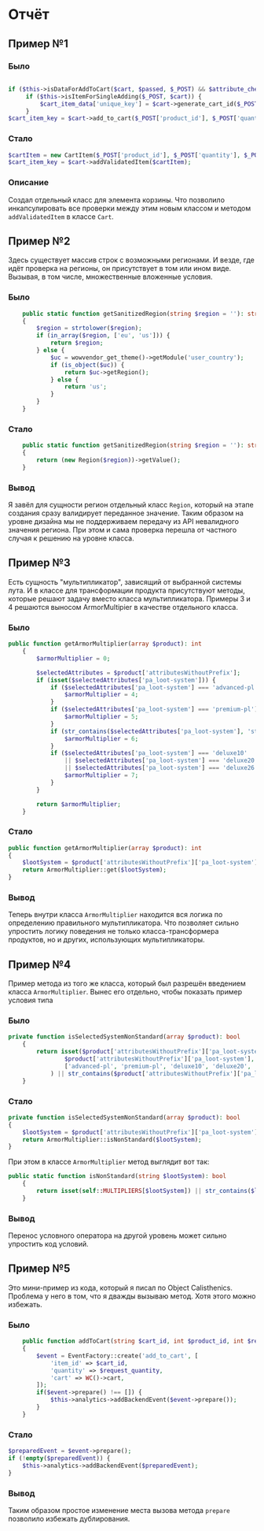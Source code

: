 # Отчёт

## Пример №1

### Было
```php

if ($this->isDataForAddToCart($cart, $passed, $_POST) && $attribute_check && $this->validateCheckboxes($_POST['variation_id'], $cart_item_data)) {
     if ($this->isItemForSingleAdding($_POST, $cart)) {
         $cart_item_data['unique_key'] = $cart->generate_cart_id($_POST['product_id'], $_POST['quantity'], $_POST['variation_id'], array_merge($variation, ['uniqid' => uniqid()]));
     }
$cart_item_key = $cart->add_to_cart($_POST['product_id'], $_POST['quantity'], $_POST['variation_id'], $variation, $cart_item_data);
```
### Стало
```php
$cartItem = new CartItem($_POST['product_id'], $_POST['quantity'], $_POST['variation_id'], $variation, $cart_item_data);
$cart_item_key = $cart->addValidatedItem($cartItem);
```

### Описание
Создал отдельный класс для элемента корзины. Что позволило инкапсулировать все проверки между этим новым классом и методом
`addValidatedItem` в классе `Cart`.

## Пример №2
Здесь существует массив строк с возможными регионами. И везде, где идёт проверка на регионы, он присутствует в том или ином 
виде. Вызывая, в том числе, множественные вложенные условия. 

### Было
```php
    public static function getSanitizedRegion(string $region = ''): string
    {
        $region = strtolower($region);
        if (in_array($region, ['eu', 'us'])) {
            return $region;
        } else {
            $uc = wowvendor_get_theme()->getModule('user_country');
            if (is_object($uc)) {
                return $uc->getRegion();
            } else {
                return 'us';
            }
        }
    }

```

### Стало
```php
    public static function getSanitizedRegion(string $region = ''): string
    {
        return (new Region($region))->getValue();
    }
```

### Вывод
Я завёл для сущности регион отдельный класс `Region`, который на этапе создания сразу валидирует переданное значение.
Таким образом на уровне дизайна мы не поддерживаем передачу из API невалидного значения региона. При этом и сама проверка
перешла от частного случая к решению на уровне класса.

## Пример №3
Есть сущность "мультипликатор", зависящий от выбранной системы лута. И в классе для трансформации продукта присутствуют
методы, которые решают задачу вместо класса мультипликатора. Примеры 3 и 4 решаются выносом ArmorMultipier в качестве 
отдельного класса. 

### Было
```php
public function getArmorMultiplier(array $product): int
    {
        $armorMultiplier = 0;

        $selectedAttributes = $product['attributesWithoutPrefix'];
        if (isset($selectedAttributes['pa_loot-system'])) {
            if ($selectedAttributes['pa_loot-system'] === 'advanced-pl') {
                $armorMultiplier = 4;
            }
            if ($selectedAttributes['pa_loot-system'] === 'premium-pl') {
                $armorMultiplier = 5;
            }
            if (str_contains($selectedAttributes['pa_loot-system'], 'standard-ext')) {
                $armorMultiplier = 6;
            }
            if ($selectedAttributes['pa_loot-system'] === 'deluxe10'
                || $selectedAttributes['pa_loot-system'] === 'deluxe20'
                || $selectedAttributes['pa_loot-system'] === 'deluxe26') {
                $armorMultiplier = 7;
            }
        }

        return $armorMultiplier;
    }
```

### Стало
```php
public function getArmorMultiplier(array $product): int
{
    $lootSystem = $product['attributesWithoutPrefix']['pa_loot-system'] ?? '';
    return ArmorMultiplier::get($lootSystem);
}
```

### Вывод
Теперь внутри класса `ArmorMultiplier` находится вся логика по определению правильного мультипликатора.
Что позволяет сильно упростить логику поведения не только класса-трансформера продуктов, но и других, использующих
мультипликаторы.

## Пример №4
Пример метода из того же класса, который был разрешён введением класса `ArmorMultiplier`. Вынес его отдельно, чтобы показать
пример условия типа

### Было
```php
private function isSelectedSystemNonStandard(array $product): bool
    {
        return isset($product['attributesWithoutPrefix']['pa_loot-system']) && (in_array(
                $product['attributesWithoutPrefix']['pa_loot-system'],
                ['advanced-pl', 'premium-pl', 'deluxe10', 'deluxe20', 'deluxe26']
            ) || str_contains($product['attributesWithoutPrefix']['pa_loot-system'], 'standard-ext'));
    }
```
### Стало
```php
private function isSelectedSystemNonStandard(array $product): bool
{
    $lootSystem = $product['attributesWithoutPrefix']['pa_loot-system'] ?? '';
    return ArmorMultiplier::isNonStandard($lootSystem);
}
```
При этом в классе `ArmorMultiplier` метод выглядит вот так:
```php
public static function isNonStandard(string $lootSystem): bool
    {
        return isset(self::MULTIPLIERS[$lootSystem]) || str_contains($lootSystem, 'standard-ext');
    }
```

### Вывод
Перенос условного оператора на другой уровень может сильно упростить код условий. 

## Пример №5
Это мини-пример из кода, который я писал по Object Calisthenics. Проблема у него в том, что я дважды вызываю метод.
Хотя этого можно избежать.

### Было
```php
    public function addToCart(string $cart_id, int $product_id, int $request_quantity, $variation_id, $variation, $cart_item_data): void
    {
        $event = EventFactory::create('add_to_cart', [
            'item_id' => $cart_id,
            'quantity' => $request_quantity,
            'cart' => WC()->cart,
        ]);
        if($event->prepare() !== []) {
            $this->analytics->addBackendEvent($event->prepare());
        }
    }

```

### Стало
```php
$preparedEvent = $event->prepare();
if (!empty($preparedEvent)) {
    $this->analytics->addBackendEvent($preparedEvent);
}
```

### Вывод
Таким образом простое изменение места вызова метода `prepare` позволило избежать дублирования.